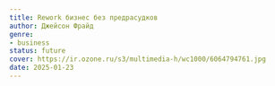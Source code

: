 ```yaml
---
title: Rework бизнес без предрасудков
author: Джейсон Фрайд
genre:
- business
status: future
cover: https://ir.ozone.ru/s3/multimedia-h/wc1000/6064794761.jpg
date: 2025-01-23
---
```


